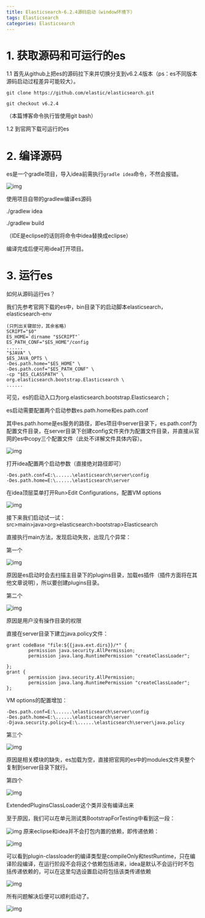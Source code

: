 ```yaml
---
title: Elasticsearch-6.2.4源码启动（window环境下）
tags: Elasticsearch
categories: Elasticsearch
---
```


# 1. 获取源码和可运行的es

1.1 首先从github上把es的源码拉下来并切换分支到v6.2.4版本（ps：es不同版本源码启动过程差异可能较大）。

```
git clone https://github.com/elastic/elasticsearch.git
```

```
git checkout v6.2.4
```

（本篇博客命令执行皆使用git bash）

1.2 到官网下载可运行的es

# 2. 编译源码

es是一个gradle项目，导入idea前需执行` gradle idea `命令，不然会报错。

![img](http://www.wziyang.cn/wordpress/wp-content/uploads/2018/09/gradle_idea%E6%8A%A5%E9%94%99.png)

使用项目自带的gradlew编译es源码

./gradlew idea

./gradlew build

（IDE是eclipse的话则将命令中idea替换成eclipse）

编译完成后便可用idea打开项目。

 

# 3. 运行es

如何从源码运行es？

我们先参考官网下载的es中，bin目录下的启动脚本elasticsearch，elasticsearch-env

```
(只列出关键部分，其余省略)
SCRIPT="$0"
ES_HOME=`dirname "$SCRIPT"`
ES_PATH_CONF="$ES_HOME"/config
......
"$JAVA" \
$ES_JAVA_OPTS \
-Des.path.home="$ES_HOME" \
-Des.path.conf="$ES_PATH_CONF" \
-cp "$ES_CLASSPATH" \
org.elasticsearch.bootstrap.Elasticsearch \
......
```

可见，es的启动入口为org.elasticsearch.bootstrap.Elasticsearch；

es启动需要配置两个启动参数es.path.home和es.path.conf

其中es.path.home是es服务的路径，即es项目中server目录下，es.path.conf为配置文件目录，在server目录下创建config文件夹作为配置文件目录，并直接从官网的es中copy三个配置文件（此处不详解文件具体内容）。

![img](http://www.wziyang.cn/wordpress/wp-content/uploads/2018/09/config目录下文件.png)

打开idea配置两个启动参数（直接绝对路径即可）

```
-Des.path.conf=E:\......\elasticsearch\server\config
-Des.path.home=E:\......\elasticsearch\server
```

在idea顶层菜单打开Run>Edit Configurations，配置VM options

![img](http://www.wziyang.cn/wordpress/wp-content/uploads/2018/09/配置两个路径.png)

接下来我们启动试一试：src>main>java>org>elasticsearch>bootstrap>Elasticsearch

直接执行main方法，发现启动失败，出现几个异常：

第一个

![img](http://www.wziyang.cn/wordpress/wp-content/uploads/2018/09/没有plugin目录.png)

原因是es启动时会去扫描主目录下的plugins目录，加载es插件（插件方面将在其他文章说明），所以要创建plugins目录。

第二个

![img](http://www.wziyang.cn/wordpress/wp-content/uploads/2018/09/权限问题.png)

原因是用户没有操作目录的权限

直接在server目录下建立java.policy文件：

```
grant codeBase "file:${{java.ext.dirs}}/*" {
        permission java.security.AllPermission;
        permission java.lang.RuntimePermission "createClassLoader";

};
grant {
        permission java.security.AllPermission;
        permission java.lang.RuntimePermission "createClassLoader";
};
```

VM options的配置增加：

```
-Des.path.conf=E:\......\elasticsearch\server\config
-Des.path.home=E:\......\elasticsearch\server
-Djava.security.policy=E:\......\elasticsearch\server\java.policy
```

第三个

![img](http://www.wziyang.cn/wordpress/wp-content/uploads/2018/09/module缺失.png)

原因是相关模块的缺失，es加载为空，直接把官网的es中的modules文件夹整个复制到server目录下就行。

第四个

![img](http://www.wziyang.cn/wordpress/wp-content/uploads/2018/09/类没有.png)

ExtendedPluginsClassLoader这个类并没有编译出来

至于原因，我们可以在单元测试类BootstrapForTesting中看到这一段：

![img](http://www.wziyang.cn/wordpress/wp-content/uploads/2018/09/classloader没编译.png) 原来eclipse和idea并不会打包内置的依赖，即传递依赖：

![img](http://www.wziyang.cn/wordpress/wp-content/uploads/2018/09/compileonly编译.png)

可以看到plugin-classloader的编译类型是compileOnly和testRuntime，只在编译阶段编译，在运行阶段不会将这个依赖包括进来，idea是默认不会运行时不包括传递依赖的，可以在这里勾选设置启动将包括该类传递依赖

![img](http://www.wziyang.cn/wordpress/wp-content/uploads/2018/09/勾选设置.png)

所有问题解决后便可以顺利启动了。

![img](http://www.wziyang.cn/wordpress/wp-content/uploads/2018/09/启动成功.png)